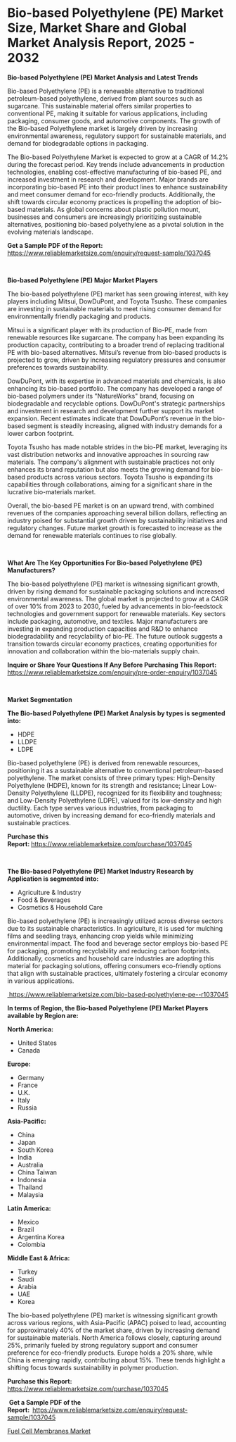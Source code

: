 <p><h1>Bio-based Polyethylene (PE) Market Size, Market Share and Global Market Analysis Report, 2025 - 2032</h1></p><p><strong>Bio-based Polyethylene (PE) Market Analysis and Latest Trends</strong></p>
<p><p>Bio-based Polyethylene (PE) is a renewable alternative to traditional petroleum-based polyethylene, derived from plant sources such as sugarcane. This sustainable material offers similar properties to conventional PE, making it suitable for various applications, including packaging, consumer goods, and automotive components. The growth of the Bio-based Polyethylene market is largely driven by increasing environmental awareness, regulatory support for sustainable materials, and demand for biodegradable options in packaging.</p><p>The Bio-based Polyethylene Market is expected to grow at a CAGR of 14.2% during the forecast period. Key trends include advancements in production technologies, enabling cost-effective manufacturing of bio-based PE, and increased investment in research and development. Major brands are incorporating bio-based PE into their product lines to enhance sustainability and meet consumer demand for eco-friendly products. Additionally, the shift towards circular economy practices is propelling the adoption of bio-based materials. As global concerns about plastic pollution mount, businesses and consumers are increasingly prioritizing sustainable alternatives, positioning bio-based polyethylene as a pivotal solution in the evolving materials landscape.</p></p>
<p><strong>Get a Sample PDF of the Report:&nbsp;</strong> <a href="https://www.reliablemarketsize.com/enquiry/request-sample/1037045?utm_campaign=3104&utm_medium=2&utm_source=Github&utm_content=ia&utm_term=21032025&utm_id=bio-based-polyethylene-pe">https://www.reliablemarketsize.com/enquiry/request-sample/1037045</a></p>
<p>&nbsp;</p>
<p><strong>Bio-based Polyethylene (PE) Major Market Players</strong></p>
<p><p>The bio-based polyethylene (PE) market has seen growing interest, with key players including Mitsui, DowDuPont, and Toyota Tsusho. These companies are investing in sustainable materials to meet rising consumer demand for environmentally friendly packaging and products.</p><p>Mitsui is a significant player with its production of Bio-PE, made from renewable resources like sugarcane. The company has been expanding its production capacity, contributing to a broader trend of replacing traditional PE with bio-based alternatives. Mitsui’s revenue from bio-based products is projected to grow, driven by increasing regulatory pressures and consumer preferences towards sustainability.</p><p>DowDuPont, with its expertise in advanced materials and chemicals, is also enhancing its bio-based portfolio. The company has developed a range of bio-based polymers under its "NatureWorks" brand, focusing on biodegradable and recyclable options. DowDuPont's strategic partnerships and investment in research and development further support its market expansion. Recent estimates indicate that DowDuPont’s revenue in the bio-based segment is steadily increasing, aligned with industry demands for a lower carbon footprint.</p><p>Toyota Tsusho has made notable strides in the bio-PE market, leveraging its vast distribution networks and innovative approaches in sourcing raw materials. The company's alignment with sustainable practices not only enhances its brand reputation but also meets the growing demand for bio-based products across various sectors. Toyota Tsusho is expanding its capabilities through collaborations, aiming for a significant share in the lucrative bio-materials market.</p><p>Overall, the bio-based PE market is on an upward trend, with combined revenues of the companies approaching several billion dollars, reflecting an industry poised for substantial growth driven by sustainability initiatives and regulatory changes. Future market growth is forecasted to increase as the demand for renewable materials continues to rise globally.</p></p>
<p>&nbsp;</p>
<p><strong>What Are The Key Opportunities For Bio-based Polyethylene (PE) Manufacturers?</strong></p>
<p><p>The bio-based polyethylene (PE) market is witnessing significant growth, driven by rising demand for sustainable packaging solutions and increased environmental awareness. The global market is projected to grow at a CAGR of over 10% from 2023 to 2030, fueled by advancements in bio-feedstock technologies and government support for renewable materials. Key sectors include packaging, automotive, and textiles. Major manufacturers are investing in expanding production capacities and R&D to enhance biodegradability and recyclability of bio-PE. The future outlook suggests a transition towards circular economy practices, creating opportunities for innovation and collaboration within the bio-materials supply chain.</p></p>
<p><strong>Inquire or Share Your Questions If Any Before Purchasing This Report:</strong> <a href="https://www.reliablemarketsize.com/enquiry/pre-order-enquiry/1037045?utm_campaign=3104&utm_medium=2&utm_source=Github&utm_content=ia&utm_term=21032025&utm_id=bio-based-polyethylene-pe">https://www.reliablemarketsize.com/enquiry/pre-order-enquiry/1037045</a></p>
<p>&nbsp;</p>
<p><strong>Market Segmentation</strong></p>
<p><strong>The Bio-based Polyethylene (PE) Market Analysis by types is segmented into:</strong></p>
<p><ul><li>HDPE</li><li>LLDPE</li><li>LDPE</li></ul></p>
<p><p>Bio-based polyethylene (PE) is derived from renewable resources, positioning it as a sustainable alternative to conventional petroleum-based polyethylene. The market consists of three primary types: High-Density Polyethylene (HDPE), known for its strength and resistance; Linear Low-Density Polyethylene (LLDPE), recognized for its flexibility and toughness; and Low-Density Polyethylene (LDPE), valued for its low-density and high ductility. Each type serves various industries, from packaging to automotive, driven by increasing demand for eco-friendly materials and sustainable practices.</p></p>
<p><strong>Purchase this Report:&nbsp;</strong><a href="https://www.reliablemarketsize.com/purchase/1037045?utm_campaign=3104&utm_medium=2&utm_source=Github&utm_content=ia&utm_term=21032025&utm_id=bio-based-polyethylene-pe">https://www.reliablemarketsize.com/purchase/1037045</a></p>
<p>&nbsp;</p>
<p><strong>The Bio-based Polyethylene (PE) Market Industry Research by Application is segmented into:</strong></p>
<p><ul><li>Agriculture & Industry</li><li>Food & Beverages</li><li>Cosmetics & Household Care</li></ul></p>
<p><p>Bio-based polyethylene (PE) is increasingly utilized across diverse sectors due to its sustainable characteristics. In agriculture, it is used for mulching films and seedling trays, enhancing crop yields while minimizing environmental impact. The food and beverage sector employs bio-based PE for packaging, promoting recyclability and reducing carbon footprints. Additionally, cosmetics and household care industries are adopting this material for packaging solutions, offering consumers eco-friendly options that align with sustainable practices, ultimately fostering a circular economy in various applications.</p></p>
<p><a href="https://www.reliablemarketsize.com/bio-based-polyethylene-pe--r1037045?utm_campaign=3104&utm_medium=2&utm_source=Github&utm_content=ia&utm_term=21032025&utm_id=bio-based-polyethylene-pe">&nbsp;https://www.reliablemarketsize.com/bio-based-polyethylene-pe--r1037045</a></p>
<p><strong>In terms of Region, the Bio-based Polyethylene (PE) Market Players available by Region are:</strong></p>
<p>
    <p> <strong> North America: </strong>
        <ul>
            <li>United States</li>
            <li>Canada</li>
        </ul>
        </p> 
    <p> <strong> Europe: </strong>
        <ul>
            <li>Germany</li>
            <li>France</li>
            <li>U.K.</li>
            <li>Italy</li>
            <li>Russia</li>
        </ul>
        </p> 
    <p> <strong> Asia-Pacific: </strong>
        <ul>
            <li>China</li>
            <li>Japan</li>
            <li>South Korea</li>
            <li>India</li>
            <li>Australia</li>
            <li>China Taiwan</li>
            <li>Indonesia</li>
            <li>Thailand</li>
            <li>Malaysia</li>
        </ul>
        </p> 
    <p> <strong> Latin America: </strong>
        <ul>
            <li>Mexico</li>
            <li>Brazil</li>
            <li>Argentina Korea</li>
            <li>Colombia</li>
        </ul>
        </p> 
    <p> <strong> Middle East & Africa: </strong>
        <ul>
            <li>Turkey</li>
            <li>Saudi</li>
            <li>Arabia</li>
            <li>UAE</li>
            <li>Korea</li>
        </ul>
    </p>
    </p>
<p><p>The bio-based polyethylene (PE) market is witnessing significant growth across various regions, with Asia-Pacific (APAC) poised to lead, accounting for approximately 40% of the market share, driven by increasing demand for sustainable materials. North America follows closely, capturing around 25%, primarily fueled by strong regulatory support and consumer preference for eco-friendly products. Europe holds a 20% share, while China is emerging rapidly, contributing about 15%. These trends highlight a shifting focus towards sustainability in polymer production.</p></p>
<p><strong>Purchase this Report: </strong><a href="https://www.reliablemarketsize.com/purchase/1037045?utm_campaign=3104&utm_medium=2&utm_source=Github&utm_content=ia&utm_term=21032025&utm_id=bio-based-polyethylene-pe">https://www.reliablemarketsize.com/purchase/1037045</a></p>
<p>&nbsp;<strong>Get a Sample PDF of the Report:&nbsp;&nbsp;</strong><a href="https://www.reliablemarketsize.com/enquiry/request-sample/1037045?utm_campaign=3104&utm_medium=2&utm_source=Github&utm_content=ia&utm_term=21032025&utm_id=bio-based-polyethylene-pe">https://www.reliablemarketsize.com/enquiry/request-sample/1037045</a></p>
<p><strong></strong></p>
<p><p><a href="https://github.com/saklpelzami95/Market-Research-Report-List-1/blob/main/fuel-cell-membranes-market.md?utm_campaign=3104&utm_medium=2&utm_source=Github&utm_content=ia&utm_term=21032025&utm_id=bio-based-polyethylene-pe">Fuel Cell Membranes Market</a></p></p>